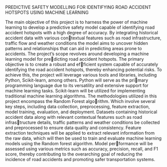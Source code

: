 PREDICTIVE SAFETY MODELLING FOR IDENTIFYING ROAD ACCIDENT HOTSPOTS USING MACHINE LEARNING

The main objective of this project is to harness the power of machine learning to
develop a predictive safety model capable of identifying road accident hotspots with
a high degree of accuracy. By integrating historical accident data with various contextual features such as road infrastructure, traffic flow and weather conditions the
model aims to uncover hidden patterns and relationships that can aid in predicting
areas prone to accidents.
The project’s scope revolves around developing a machine learning model for predicting road accident hotspots. The primary objective is to create a robust and efficient system capable of accurately identifying the road accident hotspots, thereby
enhancing potential risks. To achieve this, the project will leverage various tools and
libraries, including Python, Scikit-learn, among others. Python will serve as the primary programming language due to its versatility and extensive support for machine
learning tasks. Scikit-learn will be utilized for implementing traditional machine
learning algorithms. The methodologies utilized in this project encompass the Random Forest algorithm. Which involve several key steps, including data collection, preprocessing,
feature extraction, model training, evaluation, and deployment. Datasets containing
historical accident data along with relevant contextual features such as road infrastructure details, traffic patterns and weather conditions be collected and preprocessed
to ensure data quality and consistency. Feature extraction techniques will be applied
to extract relevant information from the raw data, which will then be used to train and
evaluate machine learning models using the Random forest algorithm. Model performance will be assessed using various metrics such as accuracy, precision, recall,
and F1 score, thereby contributing to the overarching goal of reducing the incidence
of road accidents and promoting safer transportation systems.
